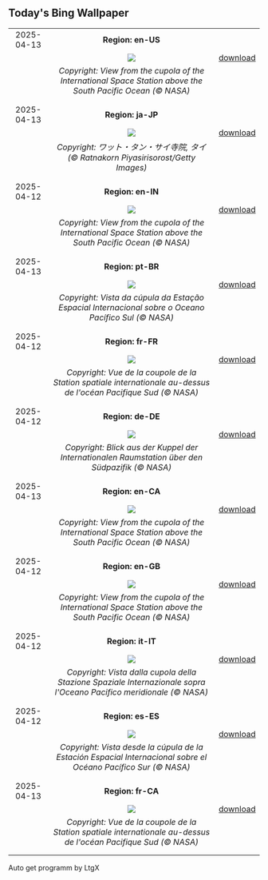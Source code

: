 ## Today's Bing Wallpaper
|      |      |      |
| :----: | :----: | :----: |
|2025-04-13|**Region: en-US**||
||![](https://www.bing.com/th?id=OHR.SpaceFlight_EN-US8143075629_UHD.jpg&pid=hp&w=1152&h=648&rs=1&c=4)| [download](https://www.bing.com/th?id=OHR.SpaceFlight_EN-US8143075629_UHD.jpg)|
||*Copyright: View from the cupola of the International Space Station above the South Pacific Ocean (© NASA)*
||
|||
|2025-04-13|**Region: ja-JP**||
||![](https://www.bing.com/th?id=OHR.ThailandPagodas_JA-JP4544592836_UHD.jpg&pid=hp&w=1152&h=648&rs=1&c=4)| [download](https://www.bing.com/th?id=OHR.ThailandPagodas_JA-JP4544592836_UHD.jpg)|
||*Copyright: ワット・タン・サイ寺院, タイ (© Ratnakorn Piyasirisorost/Getty Images)*
||
|||
|2025-04-12|**Region: en-IN**||
||![](https://www.bing.com/th?id=OHR.SpaceFlight_EN-IN4763380292_UHD.jpg&pid=hp&w=1152&h=648&rs=1&c=4)| [download](https://www.bing.com/th?id=OHR.SpaceFlight_EN-IN4763380292_UHD.jpg)|
||*Copyright: View from the cupola of the International Space Station above the South Pacific Ocean (© NASA)*
||
|||
|2025-04-13|**Region: pt-BR**||
||![](https://www.bing.com/th?id=OHR.SpaceFlight_PT-BR1652543641_UHD.jpg&pid=hp&w=1152&h=648&rs=1&c=4)| [download](https://www.bing.com/th?id=OHR.SpaceFlight_PT-BR1652543641_UHD.jpg)|
||*Copyright: Vista da cúpula da Estação Espacial Internacional sobre o Oceano Pacífico Sul (© NASA)*
||
|||
|2025-04-12|**Region: fr-FR**||
||![](https://www.bing.com/th?id=OHR.SpaceFlight_FR-FR9020944555_UHD.jpg&pid=hp&w=1152&h=648&rs=1&c=4)| [download](https://www.bing.com/th?id=OHR.SpaceFlight_FR-FR9020944555_UHD.jpg)|
||*Copyright: Vue de la coupole de la Station spatiale internationale au-dessus de l'océan Pacifique Sud (© NASA)*
||
|||
|2025-04-12|**Region: de-DE**||
||![](https://www.bing.com/th?id=OHR.SpaceFlight_DE-DE4206523074_UHD.jpg&pid=hp&w=1152&h=648&rs=1&c=4)| [download](https://www.bing.com/th?id=OHR.SpaceFlight_DE-DE4206523074_UHD.jpg)|
||*Copyright: Blick aus der Kuppel der Internationalen Raumstation über den Südpazifik (© NASA)*
||
|||
|2025-04-13|**Region: en-CA**||
||![](https://www.bing.com/th?id=OHR.SpaceFlight_EN-CA9375956608_UHD.jpg&pid=hp&w=1152&h=648&rs=1&c=4)| [download](https://www.bing.com/th?id=OHR.SpaceFlight_EN-CA9375956608_UHD.jpg)|
||*Copyright: View from the cupola of the International Space Station above the South Pacific Ocean (© NASA)*
||
|||
|2025-04-12|**Region: en-GB**||
||![](https://www.bing.com/th?id=OHR.SpaceFlight_EN-GB5240728693_UHD.jpg&pid=hp&w=1152&h=648&rs=1&c=4)| [download](https://www.bing.com/th?id=OHR.SpaceFlight_EN-GB5240728693_UHD.jpg)|
||*Copyright: View from the cupola of the International Space Station above the South Pacific Ocean (© NASA)*
||
|||
|2025-04-12|**Region: it-IT**||
||![](https://www.bing.com/th?id=OHR.SpaceFlight_IT-IT7664385047_UHD.jpg&pid=hp&w=1152&h=648&rs=1&c=4)| [download](https://www.bing.com/th?id=OHR.SpaceFlight_IT-IT7664385047_UHD.jpg)|
||*Copyright: Vista dalla cupola della Stazione Spaziale Internazionale sopra l'Oceano Pacifico meridionale (© NASA)*
||
|||
|2025-04-12|**Region: es-ES**||
||![](https://www.bing.com/th?id=OHR.SpaceFlight_ES-ES0011702709_UHD.jpg&pid=hp&w=1152&h=648&rs=1&c=4)| [download](https://www.bing.com/th?id=OHR.SpaceFlight_ES-ES0011702709_UHD.jpg)|
||*Copyright: Vista desde la cúpula de la Estación Espacial Internacional sobre el Océano Pacífico Sur (© NASA)*
||
|||
|2025-04-13|**Region: fr-CA**||
||![](https://www.bing.com/th?id=OHR.SpaceFlight_FR-CA9146561784_UHD.jpg&pid=hp&w=1152&h=648&rs=1&c=4)| [download](https://www.bing.com/th?id=OHR.SpaceFlight_FR-CA9146561784_UHD.jpg)|
||*Copyright: Vue de la coupole de la Station spatiale internationale au-dessus de l'océan Pacifique Sud (© NASA)*
||
|||

Auto get programm by LtgX
